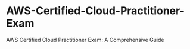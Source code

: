 # AWS-Certified-Cloud-Practitioner-Exam
AWS Certified Cloud Practitioner Exam: A Comprehensive Guide
